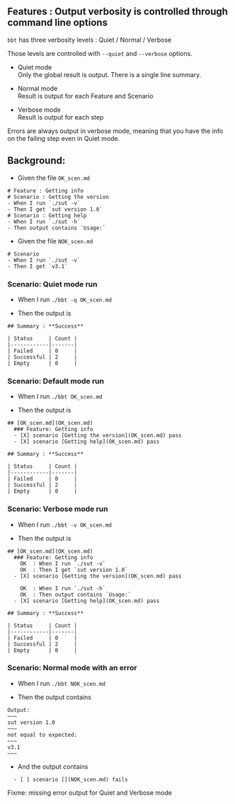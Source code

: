 ## Features : Output verbosity is controlled through command line options

`bbt` has three verbosity levels : Quiet / Normal / Verbose 

Those levels are controlled with `--quiet` and `--verbose` options.

- Quiet mode  
  Only the global result is output.
  There is a single line summary.

- Normal mode  
  Result is output for each Feature and Scenario

- Verbose mode  
  Result is output for each step

Errors are always output in verbose mode, meaning that you have the info on the failing step even in Quiet mode. 

## Background:

- Given the file `OK_scen.md`
~~~
# Feature : Getting info
# Scenario : Getting the version
- When I run `./sut -v`
- Then I get `sut version 1.0`
# Scenario : Getting help
- When I run `./sut -h`
- Then output contains `Usage:`
~~~

- Given the file `NOK_scen.md`
~~~
# Scenario
- When I run `./sut -v`
- Then I get `v3.1`
~~~

### Scenario: Quiet mode run

- When I run `./bbt -q OK_scen.md`

- Then the output is
~~~
## Summary : **Success**  
  
| Status     | Count |  
|------------|-------|  
| Failed     | 0     |  
| Successful | 2     |  
| Empty      | 0     |  
~~~

### Scenario: Default mode run

- When I run `./bbt OK_scen.md`

- Then the output is
~~~
## [OK_scen.md](OK_scen.md)  
  ### Feature: Getting info    
  - [X] scenario [Getting the version](OK_scen.md) pass  
  - [X] scenario [Getting help](OK_scen.md) pass  

## Summary : **Success**

| Status     | Count |
|------------|-------|
| Failed     | 0     |
| Successful | 2     |
| Empty      | 0     |
~~~

### Scenario: Verbose mode run

- When I run `./bbt -v OK_scen.md`

- Then the output is
~~~
## [OK_scen.md](OK_scen.md)  
  ### Feature: Getting info    
    OK  : When I run `./sut -v`  
    OK  : Then I get `sut version 1.0`  
  - [X] scenario [Getting the version](OK_scen.md) pass    

    OK  : When I run `./sut -h`    
    OK  : Then output contains `Usage:`    
  - [X] scenario [Getting help](OK_scen.md) pass    

## Summary : **Success**

| Status     | Count |
|------------|-------|
| Failed     | 0     |
| Successful | 2     |
| Empty      | 0     |
~~~

### Scenario: Normal mode with an error

- When I run `./bbt NOK_scen.md`

- Then the output contains
```
Output:    
~~~  
sut version 1.0  
~~~  
not equal to expected:    
~~~  
v3.1  
~~~   
```

- And the output contains
```
  - [ ] scenario [](NOK_scen.md) fails
```

Fixme: missing error output for Quiet and Verbose mode
